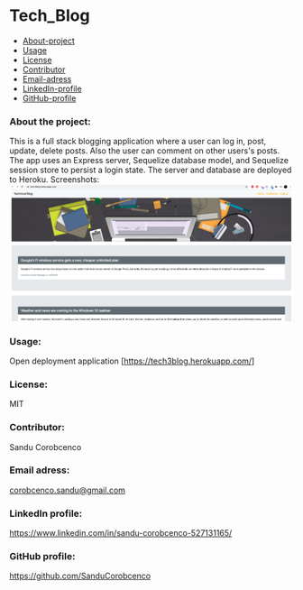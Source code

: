 # Tech_Blog

* [About-project](#Description)
* [Usage](#Usage)
* [License](#License)
* [Contributor](#Contributor)
* [Email-adress](#Email)
* [LinkedIn-profile](#LinkedIn-profile)
* [GitHub-profile](#GitHub-profile)

   
### About the project:
  This is a full stack blogging application where a user can log in, post, update, delete posts. Also the user can comment on other users's posts. The app uses an Express server, Sequelize database model, and Sequelize session store to persist a login state. The server and database are deployed to Heroku. 
Screenshots: 
![Picture](./media/screenshot1.png)


### Usage:
Open deployment application [https://tech3blog.herokuapp.com/]

### License:
MIT

### Contributor:
Sandu Corobcenco

### Email adress:
corobcenco.sandu@gmail.com

### LinkedIn profile:
https://www.linkedin.com/in/sandu-corobcenco-527131165/

### GitHub profile:
https://github.com/SanduCorobcenco

